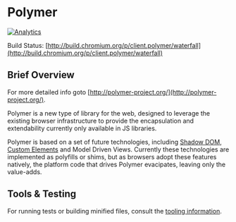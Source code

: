 # Polymer

[![Analytics](https://ga-beacon.appspot.com/UA-39334307-2/Polymer/polymer/README)](https://github.com/igrigorik/ga-beacon)

Build Status: [http://build.chromium.org/p/client.polymer/waterfall](http://build.chromium.org/p/client.polymer/waterfall)

## Brief Overview

For more detailed info goto [http://polymer-project.org/](http://polymer-project.org/).

Polymer is a new type of library for the web, designed to leverage the existing browser infrastructure to provide the encapsulation and extendability currently only available in JS libraries.

Polymer is based on a set of future technologies, including [Shadow DOM](https://dvcs.w3.org/hg/webcomponents/raw-file/tip/spec/shadow/index.html), [Custom Elements](https://dvcs.w3.org/hg/webcomponents/raw-file/tip/spec/custom/index.html) and Model Driven Views. Currently these technologies are implemented as polyfills or shims, but as browsers adopt these features natively, the platform code that drives Polymer evacipates, leaving only the value-adds.

## Tools & Testing

For running tests or building minified files, consult the [tooling information](http://www.polymer-project.org/resources/tooling-strategy.html).
